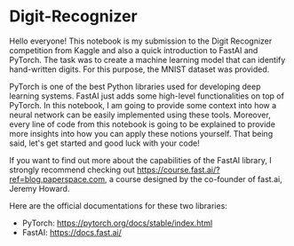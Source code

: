 # Digit-Recognizer

Hello everyone! This notebook is my submission to the Digit Recognizer competition from Kaggle and also a quick introduction to FastAI and PyTorch. The task was to create a machine learning model that can identify hand-written digits. For this purpose, the MNIST dataset was provided.

PyTorch is one of the best Python libraries used for developing deep learning systems. FastAI just adds some high-level functionalities on top of PyTorch. In this notebook, I am going to provide some context into how a neural network can be easily implemented using these tools. Moreover, every line of code from this notebook is going to be explained to provide more insights into how you can apply these notions yourself. That being said, let's get started and good luck with your code!

If you want to find out more about the capabilities of the FastAI library, I strongly recommend checking out https://course.fast.ai/?ref=blog.paperspace.com, a course designed by the co-founder of fast.ai, Jeremy Howard.

Here are the official documentations for these two libraries:

* PyTorch: https://pytorch.org/docs/stable/index.html
* FastAI: https://docs.fast.ai/
